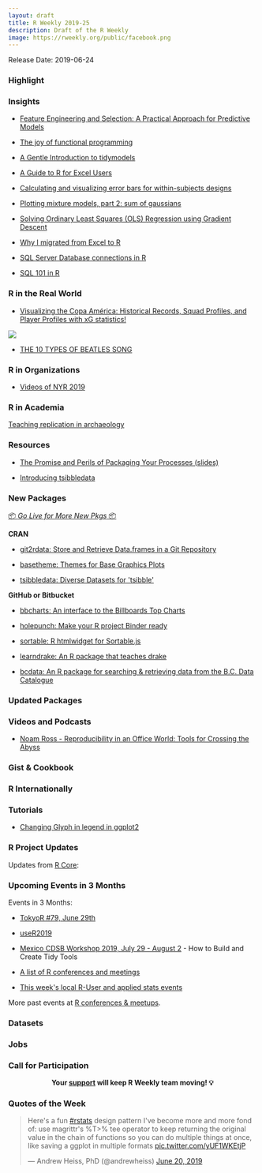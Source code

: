 ```yaml
---
layout: draft
title: R Weekly 2019-25
description: Draft of the R Weekly
image: https://rweekly.org/public/facebook.png
---
```


Release Date: 2019-06-24

###  Highlight



### Insights

+ [Feature Engineering and Selection: A Practical Approach for Predictive Models](https://bookdown.org/max/FES/)

+ [The joy of functional programming](https://speakerdeck.com/hadley/the-joy-of-functional-programming)

+ [A Gentle Introduction to tidymodels](https://rviews.rstudio.com/2019/06/19/a-gentle-intro-to-tidymodels/)

+ [A Guide to R for Excel Users](https://rfortherestofus.com/2019/06/a-guide-to-r-for-excel-users/)

+ [Calculating and visualizing error bars for within-subjects designs](https://www.niklasjohannes.com/post/calculating-and-visualizing-error-bars-for-within-subjects-designs/)

+ [Plotting mixture models, part 2: sum of gaussians](https://dozenoaks.twelvetreeslab.co.uk/2019/06/sum-of-gaussians/)

+ [Solving Ordinary Least Squares (OLS) Regression using Gradient Descent](https://ekarinpongpipat.com/blog_solving_ols_regression_using_gradient_descent.html)

+ [Why I migrated from Excel to R](https://outsiderdata.netlify.com/post/why-i-migrated-from-excel-to-r/)

+ [SQL Server Database connections in R](https://mainard.co.uk/post/database-connections-in-r/)

+ [SQL 101 in R](https://teachdatascience.com/sql/)




### R in the Real World

+ [Visualizing the Copa América: Historical Records, Squad Profiles, and Player Profiles with xG statistics!](https://ryo-n7.github.io/2019-06-18-visualize-copa-america/)

![](https://i.imgur.com/Elzd0Sc.png)

+ [THE 10 TYPES OF BEATLES SONG](https://joshua-feldman.github.io/blog/the-10-types-of-beatles-song/)


###  R in Organizations

+ [Videos of NYR 2019](https://www.rstats.nyc/2019/nyr/)


###  R in Academia

[Teaching replication in archaeology](https://github.com/benmarwick/teaching-replication-in-archaeology)

###  Resources

+ [The Promise and Perils of Packaging Your Processes (slides)](https://khailper.github.io/process_packaging_pres/#1)

+ [Introducing tsibbledata](https://www.mitchelloharawild.com/blog/tsibbledata/)


###  New Packages

<p class="added-hostname"><a href="https://rweekly.org/live" target="_blank" class="externalLink">📦 <i>Go Live for More New Pkgs</i> 📦</a></p>

**CRAN**

- [git2rdata: Store and Retrieve Data.frames in a Git Repository](https://CRAN.R-project.org/package=git2rdata)

- [basetheme: Themes for Base Graphics Plots](https://CRAN.R-project.org/package=basetheme)

- [tsibbledata: Diverse Datasets for 'tsibble'](https://CRAN.R-project.org/package=tsibbledata)


**GitHub or Bitbucket**

- [bbcharts: An interface to the Billboards Top Charts](https://github.com/josiahparry/bbcharts)

- [holepunch: Make your R project Binder ready](https://github.com/karthik/holepunch)

- [sortable: R htmlwidget for Sortable.js](https://github.com/rstudio/sortable)

- [learndrake: An R package that teaches drake](https://github.com/wlandau/learndrake)

- [bcdata: An R package for searching & retrieving data from the B.C. Data Catalogue](https://github.com/bcgov/bcdata)

### Updated Packages



###  Videos and Podcasts

+ [Noam Ross - Reproducibility in an Office World: Tools for Crossing the Abyss](https://www.youtube.com/watch?v=sNLNTbiFsmE)

### Gist & Cookbook



### R Internationally



###  Tutorials

+ [Changing Glyph in legend in ggplot2](https://www.hvitfeldt.me/blog/changing-glyph-in-ggplot2/)

<!--<div class="post-more-begi
n></div><div class="post-more-end"></div>-->

###  R Project Updates

Updates from [R Core](http://developer.r-project.org/blosxom.cgi/R-devel/NEWS):


###  Upcoming Events in 3 Months

Events in 3 Months:

+ [TokyoR #79, June 29th](https://tokyor.connpass.com/event/135622/)

+ [useR2019](http://www.user2019.fr/)

+ [Mexico CDSB Workshop 2019, July 29 - August 2](https://comunidadbioinfo.github.io/post/building-tidy-tools-cdsb-runconf-2019/) - How to Build and Create Tidy Tools

+ [A list of R conferences and meetings](https://jumpingrivers.github.io/meetingsR/events.html)

+ [This week's local R-User and applied stats events](https://community.rstudio.com/c/irl)


More past events at [R conferences & meetups](https://conf.rweekly.org).


### Datasets

### Jobs




###  Call for Participation


<p class="hide-support added-hostname support-rweekly" style="text-align: center;font-weight: bold;">Your <a class="non-visited externalLink" href="https://www.patreon.com/rweekly" onclick="pas(this)">support</a> will keep R Weekly team moving! 💡</p>

###  Quotes of the Week

<blockquote class="twitter-tweet" data-lang="en"><p lang="en" dir="ltr">Here&#39;s a fun <a href="https://twitter.com/hashtag/rstats?src=hash&amp;ref_src=twsrc%5Etfw">#rstats</a> design pattern I&#39;ve become more and more fond of: use magrittr&#39;s %T&gt;% tee operator to keep returning the original value in the chain of functions so you can do multiple things at once, like saving a ggplot in multiple formats <a href="https://t.co/yUF1WKEtjP">pic.twitter.com/yUF1WKEtjP</a></p>&mdash; Andrew Heiss, PhD (@andrewheiss) <a href="https://twitter.com/andrewheiss/status/1141853448591200256?ref_src=twsrc%5Etfw">June 20, 2019</a></blockquote>
<script async src="https://platform.twitter.com/widgets.js" charset="utf-8"></script>



